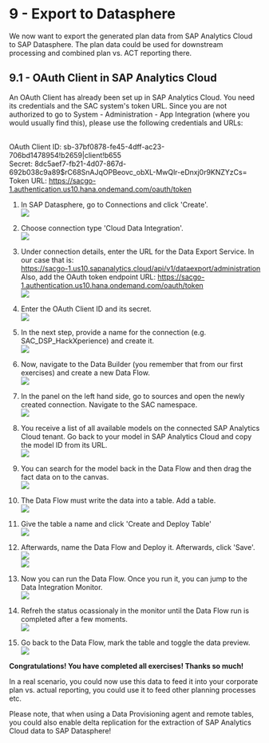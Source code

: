 # 9 - Export to Datasphere
We now want to export the generated plan data from SAP Analytics Cloud to SAP Datasphere. The plan data could be used for downstream processing and combined plan vs. ACT reporting there. 

## 9.1 - OAuth Client in SAP Analytics Cloud
An OAuth Client has already been set up in SAP Analytics Cloud. You need its credentials and the SAC system's token URL. Since you are not authorized to go to System - Administration - App Integration (where you would usually find this), please use the following credentials and URLs:

<br>OAuth Client ID: sb-37bf0878-fe45-4dff-ac23-706bd1478954!b2659|client!b655
<br>Secret: 8dc5aef7-fb21-4d07-867d-692b038c9a89$rC68SnAJqOPBeovc_obXL-MwQlr-eDnxj0r9KNZYzCs=
<br>Token URL: https://sacgo-1.authentication.us10.hana.ondemand.com/oauth/token

1. In SAP Datasphere, go to Connections and click 'Create'.
<br>![](/exercises/9_Export_to_DWC/images/8_4.png)

2. Choose connection type 'Cloud Data Integration'.
<br>![](/exercises/9_Export_to_DWC/images/8_5.png)

3. Under connection details, enter the URL for the Data Export Service. In our case that is: 
<br>https://sacgo-1.us10.sapanalytics.cloud/api/v1/dataexport/administration
<br>Also, add the OAuth token endpoint URL: https://sacgo-1.authentication.us10.hana.ondemand.com/oauth/token 
<br>![](/exercises/9_Export_to_DWC/images/8_6.png)

4. Enter the OAuth Client ID and its secret.
<br>![](/exercises/9_Export_to_DWC/images/8_7.png)

5. In the next step, provide a name for the connection (e.g. SAC_DSP_HackXperience) and create it. 
<br>![](/exercises/9_Export_to_DWC/images/8_8.png)

6. Now, navigate to the Data Builder (you remember that from our first exercises) and create a new Data Flow.
<br>![](/exercises/9_Export_to_DWC/images/8_9.png)

7. In the panel on the left hand side, go to sources and open the newly created connection. Navigate to the SAC namespace.
<br>![](/exercises/9_Export_to_DWC/images/8_10.png)

8. You receive a list of all available models on the connected SAP Analytics Cloud tenant. Go back to your model in SAP Analytics Cloud and copy the model ID from its URL.
<br>![](/exercises/9_Export_to_DWC/images/8_11.png)

9. You can search for the model back in the Data Flow and then drag the fact data on to the canvas.
<br>![](/exercises/9_Export_to_DWC/images/8_12.png)

10. The Data Flow must write the data into a table. Add a table.
<br>![](/exercises/9_Export_to_DWC/images/8_13.png)

11. Give the table a name and click 'Create and Deploy Table'
<br>![](/exercises/9_Export_to_DWC/images/8_14.png)

12. Afterwards, name the Data Flow and Deploy it. Afterwards, click 'Save'.
<br>![](/exercises/9_Export_to_DWC/images/8_15.png)
<br>![](/exercises/9_Export_to_DWC/images/8_16.png)

13. Now you can run the Data Flow. Once you run it, you can jump to the Data Integration Monitor.
<br>![](/exercises/9_Export_to_DWC/images/8_17.png)

14. Refreh the status ocassionaly in the monitor until the Data Flow run is completed after a few moments.
<br>![](/exercises/9_Export_to_DWC/images/8_18.png)

15. Go back to the Data Flow, mark the table and toggle the data preview.
<br>![](/exercises/9_Export_to_DWC/images/8_19.png)

**Congratulations! You have completed all exercises! Thanks so much!**

In a real scenario, you could now use this data to feed it into your corporate plan vs. actual reporting, you could use it to feed other planning processes etc. 

Please note, that when using a Data Provisioning agent and remote tables, you could also enable delta replication for the extraction of SAP Analytics Cloud data to SAP Datasphere!
